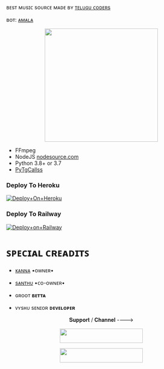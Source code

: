 ʙᴇsᴛ ᴍᴜsɪᴄ sᴏᴜʀᴄᴇ ᴍᴀᴅᴇ ʙʏ  [ᴛᴇʟᴜɢᴜ ᴄᴏᴅᴇʀs](https://t.me/tgshadow_fighters)

ʙᴏᴛ: [ᴀᴍᴀʟᴀ](https://t.me/Amalamusicbot)

<p align="center"><a href="https://t.me/teamshadowprojects"><img src="https://telegra.ph/file/5c40c60faa98656741eb3.jpg" width="300"></a></p>

 

  







- FFmpeg
- NodeJS [nodesource.com](https://nodesource.com/)
- Python 3.8+ or 3.7
- [PyTgCallss](https://github.com/Telugucoders/calls)



### Deploy To Heroku
[![Deploy+On+Heroku](https://www.herokucdn.com/deploy/button.svg)](https://heroku.com/deploy?template=https://github.com/Telugucoders/Amalamusic)



### Deploy To Railway

[![Deploy+on+Railway](https://railway.app/button.svg)](https://railway.app/new/template?template=https://github.com/Telugucoders/Amalamusic&envs=API_ID,API_HASH,BOT_TOKEN,STRING_SESSION)


# ꜱᴘᴇᴄɪᴀʟ ᴄʀᴇᴀᴅɪᴛꜱ

- [ᴋᴀɴɴᴀ](https://github.com/blackcat097) •ᴏᴡɴᴇʀ•


- [sᴀɴᴛʜᴜ](https://github.com/santhumusic) •ᴄᴏ-ᴏᴡɴᴇʀ•

- ɢʀᴏᴏᴛ **ʙᴇᴛᴛᴀ**

- ᴠʏsʜᴜ sᴇɴɪᴏʀ **ᴅᴇᴠᴇʟᴏᴘᴇʀ**

<p align="center">𝐒𝐮𝐩𝐩𝐨𝐫𝐭 / 𝐂𝐡𝐚𝐧𝐧𝐞𝐥 ----> </p>

<p align="center"><a href="https://t.me/tgshadow_fighters"><img src="https://img.shields.io/badge/ᴛᴇʟᴇɢʀᴀᴍ-𝐒𝐮𝐩𝐩𝐨𝐫𝐭-black?&style=for-the-badge&logo=telegram" width="220" height="38.45"></a></p>
<p align="center"><a href="https://t.me/telugucoders"><img src="https://img.shields.io/badge/ᴛᴇʟᴇɢʀᴀᴍ-𝐔𝐩𝐝𝐚𝐭𝐞𝐬-black?&style=for-the-badge&logo=telegram" width="220" height="38.45"></a></p>

#




